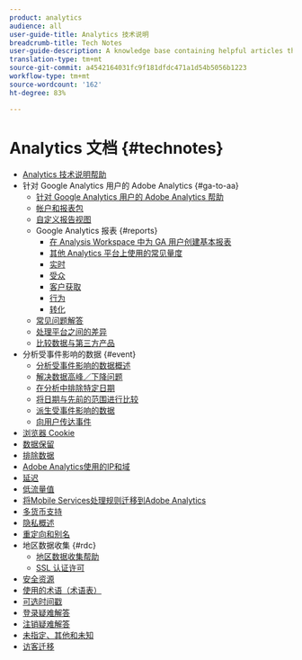 ```yaml
---
product: analytics
audience: all
user-guide-title: Analytics 技术说明
breadcrumb-title: Tech Notes
user-guide-description: A knowledge base containing helpful articles that don't belong to a specific analytics tool or component.
translation-type: tm+mt
source-git-commit: a4542164031fc9f181dfdc471a1d54b5056b1223
workflow-type: tm+mt
source-wordcount: '162'
ht-degree: 83%

---
```



# Analytics 文档 {#technotes}

+ [Analytics 技术说明帮助](home.md)
+ 针对 Google Analytics 用户的 Adobe Analytics {#ga-to-aa}
   + [针对 Google Analytics 用户的 Adobe Analytics 帮助](ga-to-aa/home.md)
   + [帐户和报表包](ga-to-aa/accounts.md)
   + [自定义报告视图](ga-to-aa/customization.md)
   + Google Analytics 报表 {#reports}
      + [在 Analysis Workspace 中为 GA 用户创建基本报表](ga-to-aa/reports/create-report.md)
      + [其他 Analytics 平台上使用的常见量度](ga-to-aa/reports/common-metrics.md)
      + [实时](ga-to-aa/reports/realtime-reports.md)
      + [受众](ga-to-aa/reports/audience-reports.md)
      + [客户获取](ga-to-aa/reports/acquisition-reports.md)
      + [行为](ga-to-aa/reports/behavior-reports.md)
      + [转化](ga-to-aa/reports/conversions-reports.md)
   + [常见问题解答](ga-to-aa/faq.md)
   + [处理平台之间的差异](ga-to-aa/processing-differences.md)
   + [比较数据与第三方产品](ga-to-aa/compare-data.md)
+ 分析受事件影响的数据 {#event}
   + [分析受事件影响的数据概述](event/overview.md)
   + [解决数据高峰／下降问题](event/spikes-drops.md)
   + [在分析中排除特定日期](event/segments.md)
   + [将日期与先前的范围进行比较](event/compare-dates.md)
   + [派生受事件影响的数据](event/calcmetrics.md)
   + [向用户传达事件](event/communicate.md)
+ [浏览器 Cookie](cookies.md)
+ [数据保留](data-retention.md)
+ [排除数据](exclude-data.md)
+ [Adobe Analytics使用的IP和域](ip-addresses.md)
+ [延迟](latency.md)
+ [低流量值](low-traffic.md)
+ [将Mobile Services处理规则迁移到Adobe Analytics](migrate-mobile.md)
+ [多货币支持](multicurrency.md)
+ [隐私概述](privacy-overview.md)
+ [重定向和别名](redirects.md)
+ 地区数据收集 {#rdc}
   + [地区数据收集帮助](rdc/regional-data-collection.md)
   + [SSL 认证许可](rdc/ssl-cert-licensing.md)
+ [安全资源](security.md)
+ [使用的术语（术语表）](terms.md)
+ [可选时间戳](timestamps-optional.md)
+ [登录疑难解答](troubleshoot-login.md)
+ [注销疑难解答](troubleshoot-sessions.md)
+ [未指定、其他和未知](unspecified.md)
+ [访客迁移](visitor-migration.md)
